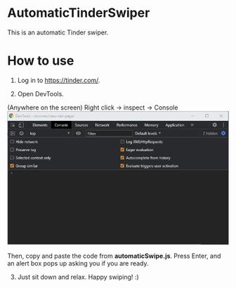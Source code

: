 # AutomaticTinderSwiper

This is an automatic Tinder swiper.

# How to use
1. Log in to https://tinder.com/.

2. Open DevTools.

(Anywhere on the screen) Right click -> inspect -> Console
![Instruction1](/images/DevTools.png)

Then, copy and paste the code from **automaticSwipe.js**. Press Enter, and an alert box pops up asking you if you are ready.

3. Just sit down and relax. Happy swiping! :)



